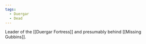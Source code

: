 ```yaml
---
tags:
  - Duergar
  - Dead
---
```


Leader of the [[Duergar Fortress]] and presumably behind [[Missing Gubbins]].